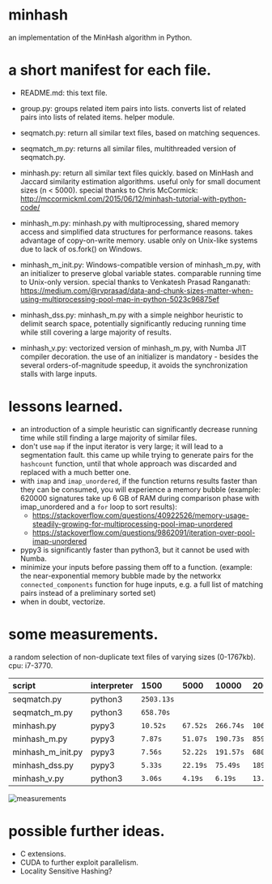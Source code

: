 # minhash
an implementation of the MinHash algorithm in Python.

# a short manifest for each file.

- README.md: this text file.

- group.py: groups related item pairs into lists. converts list of related pairs into lists of related items. helper module.

- seqmatch.py: return all similar text files, based on matching sequences.

- seqmatch_m.py: returns all similar files, multithreaded version of seqmatch.py.

- minhash.py: return all similar text files quickly. based on MinHash and Jaccard similarity estimation algorithms. useful only for small document sizes (n < 5000). special thanks to Chris McCormick: http://mccormickml.com/2015/06/12/minhash-tutorial-with-python-code/

- minhash_m.py: minhash.py with multiprocessing, shared memory access and simplified data structures for performance reasons. takes advantage of copy-on-write memory. usable only on Unix-like systems due to lack of os.fork() on Windows.

- minhash_m_init.py: Windows-compatible version of minhash_m.py, with an initializer to preserve global variable states. comparable running time to Unix-only version. special thanks to Venkatesh Prasad Ranganath: https://medium.com/@rvprasad/data-and-chunk-sizes-matter-when-using-multiprocessing-pool-map-in-python-5023c96875ef

- minhash_dss.py: minhash_m.py with a simple neighbor heuristic to delimit search space, potentially significantly reducing running time while still covering a large majority of results.

- minhash_v.py: vectorized version of minhash_m.py, with Numba JIT compiler decoration. the use of an initializer is mandatory - besides the several orders-of-magnitude speedup, it avoids the synchronization stalls with large inputs.

# lessons learned.
- an introduction of a simple heuristic can significantly decrease running time while still finding a large majority of similar files.
- don't use `map` if the input iterator is very large; it will lead to a segmentation fault. this came up while trying to generate pairs for the `hashcount` function, until that whole approach was discarded and replaced with a much better one.
- with `imap` and `imap_unordered`, if the function returns results faster than they can be consumed, you will experience a memory bubble (example: 620000 signatures take up 6 GB of RAM during comparison phase with imap_unordered and a `for` loop to sort results):
    - https://stackoverflow.com/questions/40922526/memory-usage-steadily-growing-for-multiprocessing-pool-imap-unordered
    - https://stackoverflow.com/questions/9862091/iteration-over-pool-imap-unordered
- pypy3 is significantly faster than python3, but it cannot be used with Numba.
- minimize your inputs before passing them off to a function. (example: the near-exponential memory bubble made by the networkx `connected_components` function for huge inputs, e.g. a full list of matching pairs instead of a preliminary sorted set)
- when in doubt, vectorize.

# some measurements.
a random selection of non-duplicate text files of varying sizes (0-1767kb). cpu: i7-3770.

|       script      | interpreter | 1500       | 5000     |   10000   |   20000    |    50000   |
| :---------------- | ----------- | :--------- | :------- | :-------- | :--------- | :--------- |
| seqmatch.py       | python3     | `2503.13s` |          |           |            |            |
| seqmatch_m.py     | python3     | `658.70s`  |          |           |            |            |
| minhash.py        | pypy3       | `10.52s`   | `67.52s` | `266.74s` | `1060.77s` | `8278.96s` |
| minhash_m.py      | pypy3       | `7.87s`    | `51.07s` | `190.73s` | `859.66s`  | `4094.37s` |
| minhash_m_init.py | pypy3       | `7.56s`    | `52.22s` | `191.57s` | `680.1s`   | `5070.27s` |
| minhash_dss.py    | pypy3       | `5.33s`    | `22.19s` | `75.49s`  | `189.22s`  | `1019.88s` |
| minhash_v.py      | python3     | `3.06s`    | `4.19s`  | `6.19s`   | `13.51s`   | `59.42s`   |

![measurements](https://github.com/ppw0/minhash/blob/master/img/measurements.png)

# possible further ideas.

- C extensions.
- CUDA to further exploit parallelism.
- Locality Sensitive Hashing?
